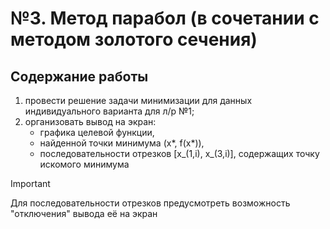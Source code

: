 # №3. Метод парабол (в сочетании с методом золотого сечения)
## Содержание работы
1) провести решение задачи минимизации для данных индивидуального варианта для л/р №1;
2) организовать вывод на экран:
   * графика целевой функции,
   * найденной точки минимума (x*, f(x*)),
   * последовательности отрезков [x_(1,i), x_(3,i)], содержащих точку искомого минимума
> [!IMPORTANT]
> Для последовательности отрезков предусмотреть возможность "отключения" вывода её на экран
